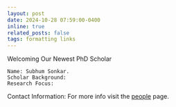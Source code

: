 ```yaml
---
layout: post
date: 2024-10-28 07:59:00-0400
inline: true
related_posts: false
tags: formatting links
---
```


Welcoming Our Newest PhD Scholar
    
    Name: Subhum Sonkar.
    Scholar Background:
    Research Focus: 
Contact Information: For more info visit the <a href='https://iisc-hiro.github.io/people/'>people</a> page.

